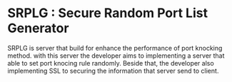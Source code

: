 # SRPLG : Secure Random Port List Generator

SRPLG is server that build for enhance the performance of port knocking method.
with this server the developer aims to implementing a server that able to set port knocing rule randomly. Beside that, the developer also implementing SSL to securing the information that server send to client. 
